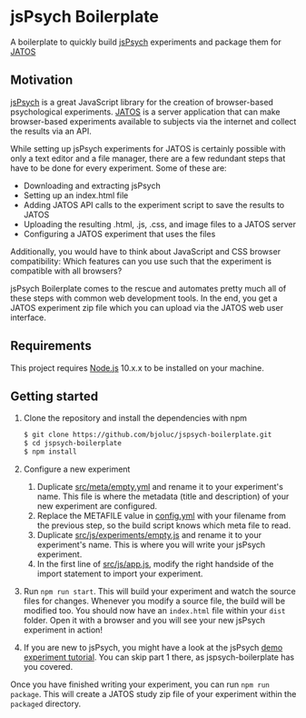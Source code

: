 # jsPsych Boilerplate

A boilerplate to quickly build [jsPsych](https://www.jspsych.org/) experiments
and package them for [JATOS](https://www.jatos.org/)

## Motivation

[jsPsych](https://www.jspsych.org/) is a great JavaScript library for the
creation of browser-based psychological experiments.
[JATOS](https://www.jatos.org/) is a server application that can make
browser-based experiments available to subjects via the internet and collect the
results via an API.

While setting up jsPsych experiments for JATOS is certainly possible with only a
text editor and a file manager, there are a few redundant steps that have to be
done for every experiment. Some of these are:

* Downloading and extracting jsPsych
* Setting up an index.html file
* Adding JATOS API calls to the experiment script to save the results to JATOS
* Uploading the resulting .html, .js, .css, and image files to a JATOS server
* Configuring a JATOS experiment that uses the files

Additionally, you would have to think about JavaScript and CSS browser
compatibility: Which features can you use such that the experiment is compatible
with all browsers?

jsPsych Boilerplate comes to the rescue and automates pretty much all of these
steps with common web development tools. In the end, you get a JATOS experiment
zip file which you can upload via the JATOS web user interface.

## Requirements

This project requires [Node.js](https://nodejs.org) 10.x.x to be installed on your machine.

## Getting started

1. Clone the repository and install the dependencies with npm
    ```bash
    $ git clone https://github.com/bjoluc/jspsych-boilerplate.git
    $ cd jspsych-boilerplate
    $ npm install
    ```

2. Configure a new experiment
   1. Duplicate [src/meta/empty.yml](src/meta/empty.yml) and rename it to your
      experiment's name. This file is where the metadata (title and description)
      of your new experiment are configured.
   2. Replace the METAFILE value in [config.yml](config.yml) with your filename
      from the previous step, so the build script knows which meta file to read.
   3. Duplicate [src/js/experiments/empty.js](src/js/experiments/empty.js) and
      rename it to your experiment's name. This is where you will write your
      jsPsych experiment.
   4. In the first line of [src/js/app.js](src/js/app.js), modify the right
      handside of the import statement to import your experiment.

3. Run ```npm run start```. This will build your experiment and watch the source
   files for changes. Whenever you modify a source file, the build will be
   modified too. You should now have an `index.html` file within your `dist`
   folder. Open it with a browser and you will see your new jsPsych experiment in action!

4. If you are new to jsPsych, you might have a look at the jsPsych [demo
   experiment
   tutorial](https://www.jspsych.org/tutorials/rt-task/#part-2-display-welcome-message).
   You can skip part 1 there, as jspsych-boilerplate has you covered.

Once you have finished writing your experiment, you can run ```npm run
package```. This will create a JATOS study zip file of your experiment within
the `packaged` directory.
